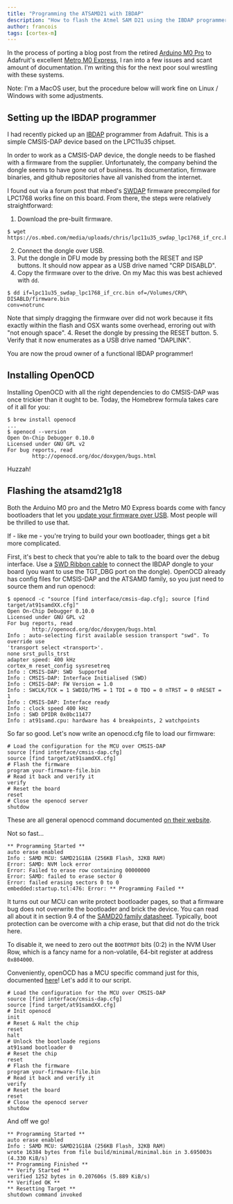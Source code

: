 ```yaml
---
title: "Programming the ATSAMD21 with IBDAP"
description: "How to flash the Atmel SAM D21 using the IBDAP programmer"
author: francois
tags: [cortex-m]
---
```


<!-- excerpt start -->
In the process of porting a blog post from the retired [Arduino M0
Pro](https://store.arduino.cc/usa/arduino-m0-pro) to Adafruit's excellent
[Metro M0
Express](https://www.adafruit.com/product/3505), I ran into a few issues and scant amount of documentation. I'm writing this for
the next poor soul wrestling with these systems.
<!-- excerpt end -->

Note: I'm a MacOS user, but the procedure below will work fine on Linux /
Windows with some adjustments.

## Setting up the IBDAP programmer

I had recently picked up an [IBDAP](https://www.adafruit.com/product/2764)
programmer from Adafruit. This is a simple CMSIS-DAP device based on the
LPC11u35 chipset.

In order to work as a CMSIS-DAP device, the dongle needs to be flashed with a
firmware from the supplier. Unfortunately, the company behind the dongle seems to have gone out of business.
Its documentation, firmware binaries, and github repositories have all vanished
from the internet.

I found out via a forum post that mbed's
[SWDAP](https://os.mbed.com/platforms/SWDAP-LPC11U35/) firmware precompiled for
LPC1768 works fine on this board. From there, the steps were relatively
straightforward:

1. Download the pre-built firmware.
```terminal
$ wget https://os.mbed.com/media/uploads/chris/lpc11u35_swdap_lpc1768_if_crc.bin
```
2. Connect the dongle over USB.
3. Put the dongle in DFU mode by pressing both the RESET and ISP buttons. It
   should now appear as a USB drive named "CRP DISABLD".
3. Copy the firmware over to the drive. On my Mac this was best achieved with
   `dd`.
```terminal
$ dd if=lpc11u35_swdap_lpc1768_if_crc.bin of=/Volumes/CRP\ DISABLD/firmware.bin
conv=notrunc
```
Note that simply dragging the firmware over did not work because it fits exactly
within the flash and OSX wants some overhead, erroring out with "not enough space".
4. Reset the dongle by pressing the RESET button.
5. Verify that it now enumerates as a USB drive named "DAPLINK".

You are now the proud owner of a functional IBDAP programmer!

## Installing OpenOCD

Installing OpenOCD with all the right dependencies to do CMSIS-DAP was once
trickier than it ought to be. Today, the Homebrew formula takes care of it all
for you:

```terminal
$ brew install openocd
...
$ openocd --version
Open On-Chip Debugger 0.10.0
Licensed under GNU GPL v2
For bug reports, read
        http://openocd.org/doc/doxygen/bugs.html
```
Huzzah!

## Flashing the atsamd21g18

Both the Arduino M0 pro and the Metro M0 Express boards come with fancy
bootloaders that let you [update your firmware over
USB](https://learn.adafruit.com/adafruit-metro-m0-express-designed-for-circuitpython/uf2-bootloader-details).
Most people will be thrilled to use that.

If - like me - you're trying to build your own bootloader, things get a bit more
complicated.

First, it's best to check that you're able to talk to the board over the debug
interface. Use a [SWD Ribbon cable](https://www.adafruit.com/product/1675) to
connect the IBDAP dongle to your board (you want to use the TGT_DBG port on the
dongle). OpenOCD already has config files for CMSIS-DAP and the ATSAMD family,
so you just need to source them and run openocd:

```terminal
$ openocd -c "source [find interface/cmsis-dap.cfg]; source [find
target/at91samdXX.cfg]"
Open On-Chip Debugger 0.10.0
Licensed under GNU GPL v2
For bug reports, read
        http://openocd.org/doc/doxygen/bugs.html
Info : auto-selecting first available session transport "swd". To override use
'transport select <transport>'.
none srst_pulls_trst
adapter speed: 400 kHz
cortex_m reset_config sysresetreq
Info : CMSIS-DAP: SWD  Supported
Info : CMSIS-DAP: Interface Initialised (SWD)
Info : CMSIS-DAP: FW Version = 1.0
Info : SWCLK/TCK = 1 SWDIO/TMS = 1 TDI = 0 TDO = 0 nTRST = 0 nRESET = 1
Info : CMSIS-DAP: Interface ready
Info : clock speed 400 kHz
Info : SWD DPIDR 0x0bc11477
Info : at91samd.cpu: hardware has 4 breakpoints, 2 watchpoints
```

So far so good. Let's now write an openocd.cfg file to load our firmware:

```config
# Load the configuration for the MCU over CMSIS-DAP
source [find interface/cmsis-dap.cfg]
source [find target/at91samdXX.cfg]
# Flash the firmware
program your-firmware-file.bin
# Read it back and verify it
verify
# Reset the board
reset
# Close the openocd server
shutdow
```

These are all general openocd command documented [on their
website](http://openocd.org/doc/html/General-Commands.html).

Not so fast...

```terminal
** Programming Started **
auto erase enabled
Info : SAMD MCU: SAMD21G18A (256KB Flash, 32KB RAM)
Error: SAMD: NVM lock error
Error: Failed to erase row containing 00000000
Error: SAMD: failed to erase sector 0
Error: failed erasing sectors 0 to 0
embedded:startup.tcl:476: Error: ** Programming Failed **
```

It turns out our MCU can write protect bootloader pages, so that a firmware bug
does not overwrite the bootloader and brick the device. You can read all about
it in section 9.4 of the
[SAMD20 family datasheet](http://ww1.microchip.com/downloads/en/DeviceDoc/60001504B.pdf).
Typically, boot protection can be overcome with a chip erase, but that did not do the trick
here.

To disable it, we need to zero out the `BOOTPROT` bits (0:2) in the NVM User Row,
which is a fancy name for a non-volatile, 64-bit register at address `0x804000`.

Conveniently, openOCD has a MCU specific command just for this, documented
[here](http://openocd.org/doc-release/html/Flash-Commands.html)! Let's add it to
our script.

```config
# Load the configuration for the MCU over CMSIS-DAP
source [find interface/cmsis-dap.cfg]
source [find target/at91samdXX.cfg]
# Init openocd
init
# Reset & Halt the chip
reset
halt
# Unlock the bootloade regions
at91samd bootloader 0
# Reset the chip
reset
# Flash the firmware
program your-firmware-file.bin
# Read it back and verify it
verify
# Reset the board
reset
# Close the openocd server
shutdow
```

And off we go!

```terminal
** Programming Started **
auto erase enabled
Info : SAMD MCU: SAMD21G18A (256KB Flash, 32KB RAM)
wrote 16384 bytes from file build/minimal/minimal.bin in 3.695003s (4.330 KiB/s)
** Programming Finished **
** Verify Started **
verified 1252 bytes in 0.207606s (5.889 KiB/s)
** Verified OK **
** Resetting Target **
shutdown command invoked
```



